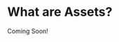 # What are Assets?

Coming Soon!

<!--

```{toctree}
:maxdepth: 2

add-users-and-manage-permissions-with-liferay-dxp/intro.md
add-users-and-manage-permissions-with-liferay-dxp/exercises-create-new-users.md
add-users-and-manage-permissions-with-liferay-dxp/exercises-create-an-organization-hierarchy.md
add-users-and-manage-permissions-with-liferay-dxp/exercises-create-user-groups.md
add-users-and-manage-permissions-with-liferay-dxp/exercises-customize-site-content-reviewer-role.md
add-users-and-manage-permissions-with-liferay-dxp/exercises-create-custom-site-role.md
add-users-and-manage-permissions-with-liferay-dxp/exercises-permissions-on-sites.md
```

* [Introduction](./add-users-and-manage-permissions-with-liferay-dxp/intro.md) 
* [Exercise 1: Create New Users](./add-users-and-manage-permissions-with-liferay-dxp/exercises-create-new-users.md) 
* [Exercise 2a: Create an Organization Hierarchy](./add-users-and-manage-permissions-with-liferay-dxp/exercises-create-an-organization-hierarchy.md) 
* [Exercise 2b: Create User Groups](./add-users-and-manage-permissions-with-liferay-dxp/exercises-create-user-groups.md) 
* [Exercise 3a: Customize Site Content Reviewer Role](./add-users-and-manage-permissions-with-liferay-dxp/exercises-customize-site-content-reviewer-role.md) 
* [Exercise 3b: Create Custom Site Role](./add-users-and-manage-permissions-with-liferay-dxp/exercises-create-custom-site-role.md) 
* [Exercise 4: Permissions on Sites](./add-users-and-manage-permissions-with-liferay-dxp/exercises-permissions-on-sites.md) 

-->